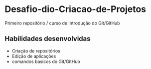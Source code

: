 # Desafio-dio-Criacao-de-Projetos
Primeiro repositório / curso de introdução do Git/GitHub

## Habilidades desenvolvidas
- Criação de repositórios
- Edição de aplicações
- comandos basícos do Git/GitHub

